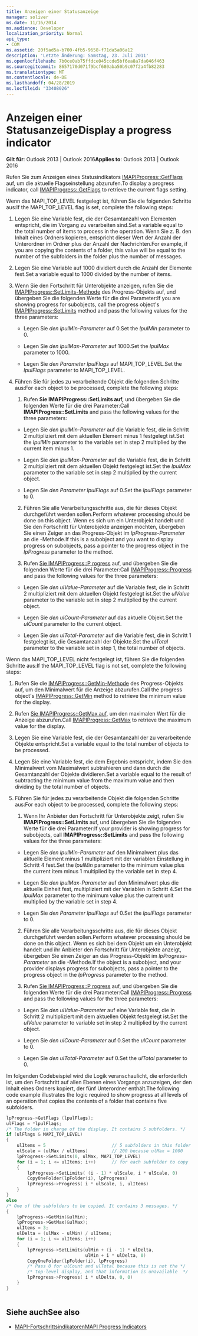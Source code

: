 ```yaml
---
title: Anzeigen einer Statusanzeige
manager: soliver
ms.date: 11/16/2014
ms.audience: Developer
localization_priority: Normal
api_type:
- COM
ms.assetid: 20f5ad5a-b700-4fb5-9658-f71da5a06a12
description: 'Letzte Änderung: Samstag, 23. Juli 2011'
ms.openlocfilehash: 7b0ce0ab75ffdce045ccde5bf6ea8a7da046f463
ms.sourcegitcommit: 8657170d071f9bcf680aba50b9c07f2a4fb82283
ms.translationtype: MT
ms.contentlocale: de-DE
ms.lasthandoff: 04/28/2019
ms.locfileid: "33408026"
---
```

# <a name="display-a-progress-indicator"></a><span data-ttu-id="539f0-103">Anzeigen einer Statusanzeige</span><span class="sxs-lookup"><span data-stu-id="539f0-103">Display a progress indicator</span></span>
 
<span data-ttu-id="539f0-104">**Gilt für**: Outlook 2013 | Outlook 2016</span><span class="sxs-lookup"><span data-stu-id="539f0-104">**Applies to**: Outlook 2013 | Outlook 2016</span></span> 
  
<span data-ttu-id="539f0-105">Rufen Sie zum Anzeigen eines Statusindikators [IMAPIProgress::GetFlags](imapiprogress-getflags.md) auf, um die aktuelle Flagseinstellung abzurufen.</span><span class="sxs-lookup"><span data-stu-id="539f0-105">To display a progress indicator, call [IMAPIProgress::GetFlags](imapiprogress-getflags.md) to retrieve the current flags setting.</span></span> 
  
<span data-ttu-id="539f0-106">Wenn das MAPI_TOP_LEVEL festgelegt ist, führen Sie die folgenden Schritte aus:</span><span class="sxs-lookup"><span data-stu-id="539f0-106">If the MAPI_TOP_LEVEL flag is set, complete the following steps:</span></span>
  
1. <span data-ttu-id="539f0-107">Legen Sie eine Variable fest, die der Gesamtanzahl von Elementen entspricht, die im Vorgang zu verarbeiten sind.</span><span class="sxs-lookup"><span data-stu-id="539f0-107">Set a variable equal to the total number of items to process in the operation.</span></span> <span data-ttu-id="539f0-108">Wenn Sie z. B. den Inhalt eines Ordners kopieren, entspricht dieser Wert der Anzahl der Unterordner im Ordner plus der Anzahl der Nachrichten.</span><span class="sxs-lookup"><span data-stu-id="539f0-108">For example, if you are copying the contents of a folder, this value will be equal to the number of the subfolders in the folder plus the number of messages.</span></span> 
    
2. <span data-ttu-id="539f0-109">Legen Sie eine Variable auf 1000 dividiert durch die Anzahl der Elemente fest.</span><span class="sxs-lookup"><span data-stu-id="539f0-109">Set a variable equal to 1000 divided by the number of items.</span></span> 
    
3. <span data-ttu-id="539f0-110">Wenn Sie den Fortschritt für Unterobjekte anzeigen, rufen Sie die [IMAPIProgress::SetLimits-Methode](imapiprogress-setlimits.md) des Progress-Objekts auf, und übergeben Sie die folgenden Werte für die drei Parameter:</span><span class="sxs-lookup"><span data-stu-id="539f0-110">If you are showing progress for subobjects, call the progress object's [IMAPIProgress::SetLimits](imapiprogress-setlimits.md) method and pass the following values for the three parameters:</span></span> 
    
   - <span data-ttu-id="539f0-111">Legen Sie  _den lpulMin-Parameter_ auf 0.</span><span class="sxs-lookup"><span data-stu-id="539f0-111">Set the  _lpulMin_ parameter to 0.</span></span> 
    
   - <span data-ttu-id="539f0-112">Legen Sie  _den lpulMax-Parameter_ auf 1000.</span><span class="sxs-lookup"><span data-stu-id="539f0-112">Set the  _lpulMax_ parameter to 1000.</span></span> 
    
   - <span data-ttu-id="539f0-113">Legen Sie  _den Parameter lpulFlags_ auf MAPI_TOP_LEVEL.</span><span class="sxs-lookup"><span data-stu-id="539f0-113">Set the  _lpulFlags_ parameter to MAPI_TOP_LEVEL.</span></span> 
    
4. <span data-ttu-id="539f0-114">Führen Sie für jedes zu verarbeitende Objekt die folgenden Schritte aus:</span><span class="sxs-lookup"><span data-stu-id="539f0-114">For each object to be processed, complete the following steps:</span></span>
    
   1. <span data-ttu-id="539f0-115">Rufen **Sie IMAPIProgress::SetLimits auf,** und übergeben Sie die folgenden Werte für die drei Parameter:</span><span class="sxs-lookup"><span data-stu-id="539f0-115">Call **IMAPIProgress::SetLimits** and pass the following values for the three parameters:</span></span> 
      
     - <span data-ttu-id="539f0-116">Legen Sie  _den lpulMin-Parameter_ auf die Variable fest, die in Schritt 2 multipliziert mit dem aktuellen Element minus 1 festgelegt ist.</span><span class="sxs-lookup"><span data-stu-id="539f0-116">Set the  _lpulMin_ parameter to the variable set in step 2 multiplied by the current item minus 1.</span></span> 
      
     - <span data-ttu-id="539f0-117">Legen Sie  _den lpulMax-Parameter_ auf die Variable fest, die in Schritt 2 multipliziert mit dem aktuellen Objekt festgelegt ist.</span><span class="sxs-lookup"><span data-stu-id="539f0-117">Set the  _lpulMax_ parameter to the variable set in step 2 multiplied by the current object.</span></span> 
      
     - <span data-ttu-id="539f0-118">Legen Sie  _den Parameter lpulFlags_ auf 0.</span><span class="sxs-lookup"><span data-stu-id="539f0-118">Set the  _lpulFlags_ parameter to 0.</span></span> 
      
   2. <span data-ttu-id="539f0-119">Führen Sie alle Verarbeitungsschritte aus, die für dieses Objekt durchgeführt werden sollen.</span><span class="sxs-lookup"><span data-stu-id="539f0-119">Perform whatever processing should be done on this object.</span></span> <span data-ttu-id="539f0-120">Wenn es sich um ein Unterobjekt handelt und Sie den Fortschritt für Unterobjekte anzeigen möchten, übergeben Sie einen Zeiger an das Progress-Objekt im  _lpProgress-Parameter_ an die -Methode.</span><span class="sxs-lookup"><span data-stu-id="539f0-120">If this is a subobject and you want to display progress on subobjects, pass a pointer to the progress object in the  _lpProgress_ parameter to the method.</span></span> 
      
   3. <span data-ttu-id="539f0-121">Rufen [Sie IMAPIProgress::P rogress](imapiprogress-progress.md) auf, und übergeben Sie die folgenden Werte für die drei Parameter:</span><span class="sxs-lookup"><span data-stu-id="539f0-121">Call [IMAPIProgress::Progress](imapiprogress-progress.md) and pass the following values for the three parameters:</span></span> 
      
     - <span data-ttu-id="539f0-122">Legen Sie  _den ulValue-Parameter_ auf die Variable fest, die in Schritt 2 multipliziert mit dem aktuellen Objekt festgelegt ist.</span><span class="sxs-lookup"><span data-stu-id="539f0-122">Set the  _ulValue_ parameter to the variable set in step 2 multiplied by the current object.</span></span> 
      
     - <span data-ttu-id="539f0-123">Legen Sie  _den ulCount-Parameter_ auf das aktuelle Objekt.</span><span class="sxs-lookup"><span data-stu-id="539f0-123">Set the  _ulCount_ parameter to the current object.</span></span> 
      
     - <span data-ttu-id="539f0-124">Legen Sie  _den ulTotal-Parameter_ auf die Variable fest, die in Schritt 1 festgelegt ist, die Gesamtanzahl der Objekte.</span><span class="sxs-lookup"><span data-stu-id="539f0-124">Set the  _ulTotal_ parameter to the variable set in step 1, the total number of objects.</span></span> 
    
<span data-ttu-id="539f0-125">Wenn das MAPI_TOP_LEVEL nicht festgelegt ist, führen Sie die folgenden Schritte aus:</span><span class="sxs-lookup"><span data-stu-id="539f0-125">If the MAPI_TOP_LEVEL flag is not set, complete the following steps:</span></span>
  
1. <span data-ttu-id="539f0-126">Rufen Sie die [IMAPIProgress::GetMin-Methode](imapiprogress-getmin.md) des Progress-Objekts auf, um den Minimalwert für die Anzeige abzurufen.</span><span class="sxs-lookup"><span data-stu-id="539f0-126">Call the progress object's [IMAPIProgress::GetMin](imapiprogress-getmin.md) method to retrieve the minimum value for the display.</span></span> 
    
2. <span data-ttu-id="539f0-127">Rufen [Sie IMAPIProgress::GetMax auf,](imapiprogress-getmax.md) um den maximalen Wert für die Anzeige abzurufen.</span><span class="sxs-lookup"><span data-stu-id="539f0-127">Call [IMAPIProgress::GetMax](imapiprogress-getmax.md) to retrieve the maximum value for the display.</span></span> 
    
3. <span data-ttu-id="539f0-128">Legen Sie eine Variable fest, die der Gesamtanzahl der zu verarbeitende Objekte entspricht.</span><span class="sxs-lookup"><span data-stu-id="539f0-128">Set a variable equal to the total number of objects to be processed.</span></span> 
    
4. <span data-ttu-id="539f0-129">Legen Sie eine Variable fest, die dem Ergebnis entspricht, indem Sie den Minimalwert vom Maximalwert subtrahieren und dann durch die Gesamtanzahl der Objekte dividieren.</span><span class="sxs-lookup"><span data-stu-id="539f0-129">Set a variable equal to the result of subtracting the minimum value from the maximum value and then dividing by the total number of objects.</span></span>
    
5. <span data-ttu-id="539f0-130">Führen Sie für jedes zu verarbeitende Objekt die folgenden Schritte aus:</span><span class="sxs-lookup"><span data-stu-id="539f0-130">For each object to be processed, complete the following steps:</span></span>
    
   1. <span data-ttu-id="539f0-131">Wenn Ihr Anbieter den Fortschritt für Unterobjekte zeigt, rufen Sie **IMAPIProgress::SetLimits** auf, und übergeben Sie die folgenden Werte für die drei Parameter:</span><span class="sxs-lookup"><span data-stu-id="539f0-131">If your provider is showing progress for subobjects, call **IMAPIProgress::SetLimits** and pass the following values for the three parameters:</span></span> 
      
     - <span data-ttu-id="539f0-132">Legen Sie  _den lpulMin-Parameter_ auf den Minimalwert plus das aktuelle Element minus 1 multipliziert mit der variablen Einstellung in Schritt 4 fest.</span><span class="sxs-lookup"><span data-stu-id="539f0-132">Set the  _lpulMin_ parameter to the minimum value plus the current item minus 1 multiplied by the variable set in step 4.</span></span> 
      
     - <span data-ttu-id="539f0-133">Legen Sie  _den lpulMax-Parameter_ auf den Minimalwert plus die aktuelle Einheit fest, multipliziert mit der Variablen in Schritt 4.</span><span class="sxs-lookup"><span data-stu-id="539f0-133">Set the  _lpulMax_ parameter to the minimum value plus the current unit multiplied by the variable set in step 4.</span></span> 
      
     - <span data-ttu-id="539f0-134">Legen Sie  _den Parameter lpulFlags_ auf 0.</span><span class="sxs-lookup"><span data-stu-id="539f0-134">Set the  _lpulFlags_ parameter to 0.</span></span> 
      
   2. <span data-ttu-id="539f0-135">Führen Sie alle Verarbeitungsschritte aus, die für dieses Objekt durchgeführt werden sollen.</span><span class="sxs-lookup"><span data-stu-id="539f0-135">Perform whatever processing should be done on this object.</span></span> <span data-ttu-id="539f0-136">Wenn es sich bei dem Objekt um ein Unterobjekt handelt und ihr Anbieter den Fortschritt für Unterobjekte anzeigt, übergeben Sie einen Zeiger an das Progress-Objekt im  _lpProgress-Parameter_ an die -Methode.</span><span class="sxs-lookup"><span data-stu-id="539f0-136">If the object is a subobject, and your provider displays progress for subobjects, pass a pointer to the progress object in the  _lpProgress_ parameter to the method.</span></span> 
      
   3. <span data-ttu-id="539f0-137">Rufen [Sie IMAPIProgress::P rogress](imapiprogress-progress.md) auf, und übergeben Sie die folgenden Werte für die drei Parameter:</span><span class="sxs-lookup"><span data-stu-id="539f0-137">Call [IMAPIProgress::Progress](imapiprogress-progress.md) and pass the following values for the three parameters:</span></span> 
      
     - <span data-ttu-id="539f0-138">Legen Sie  _den ulValue-Parameter_ auf eine Variable fest, die in Schritt 2 multipliziert mit dem aktuellen Objekt festgelegt ist.</span><span class="sxs-lookup"><span data-stu-id="539f0-138">Set the  _ulValue_ parameter to variable set in step 2 multiplied by the current object.</span></span> 
      
     - <span data-ttu-id="539f0-139">Legen Sie  _den ulCount-Parameter_ auf 0.</span><span class="sxs-lookup"><span data-stu-id="539f0-139">Set the  _ulCount_ parameter to 0.</span></span> 
      
     - <span data-ttu-id="539f0-140">Legen Sie  _den ulTotal-Parameter_ auf 0.</span><span class="sxs-lookup"><span data-stu-id="539f0-140">Set the  _ulTotal_ parameter to 0.</span></span> 
    
<span data-ttu-id="539f0-141">Im folgenden Codebeispiel wird die Logik veranschaulicht, die erforderlich ist, um den Fortschritt auf allen Ebenen eines Vorgangs anzuzeigen, der den Inhalt eines Ordners kopiert, der fünf Unterordner enthält.</span><span class="sxs-lookup"><span data-stu-id="539f0-141">The following code example illustrates the logic required to show progress at all levels of an operation that copies the contents of a folder that contains five subfolders.</span></span> 
  
```cpp
lpProgress->GetFlags (lpulFlags);
ulFlags = *lpulFlags;
/* The folder in charge of the display. It contains 5 subfolders. */
if (ulFlags & MAPI_TOP_LEVEL)
{
    ulItems = 5                         // 5 subfolders in this folder
    ulScale = (ulMax / ulItems)         // 200 because ulMax = 1000
    lpProgress->SetLimits(0, ulMax, MAPI_TOP_LEVEL)
    for (i = 1; i <= ulItems; i++)      // for each subfolder to copy
    {
        lpProgress->SetLimits( (i - 1) * ulScale, i * ulScale, 0)
        CopyOneFolder(lpFolder(i), lpProgress)
        lpProgress->Progress( i * ulScale, i, ulItems)
    }
}
else
/* One of the subfolders to be copied. It contains 3 messages. */
{
    lpProgress->GetMin(&ulMin);
    lpProgress->GetMax(&ulMax);
    ulItems = 3;
    ulDelta = (ulMax - ulMin) / ulItems;
    for (i = 1; i <= ulItems; i++)
    {
        lpProgress->SetLimits(ulMin + (i - 1) * ulDelta,
                              ulMin + i * ulDelta, 0)
        CopyOneFolder(lpFolder(i), lpProgress)
        /* Pass 0 for ulCount and ulTotal because this is not the */
        /* top-level display, and that information is unavailable  */
        lpProgress->Progress( i * ulDelta, 0, 0)
    }
}
 
```

## <a name="see-also"></a><span data-ttu-id="539f0-142">Siehe auch</span><span class="sxs-lookup"><span data-stu-id="539f0-142">See also</span></span>

- [<span data-ttu-id="539f0-143">MAPI-Fortschrittsindikatoren</span><span class="sxs-lookup"><span data-stu-id="539f0-143">MAPI Progress Indicators</span></span>](mapi-progress-indicators.md)

